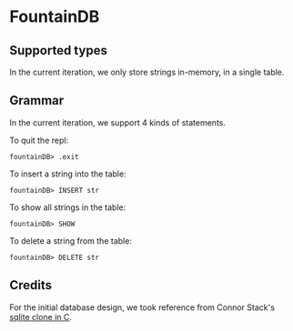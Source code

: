 # FountainDB

## Supported types

In the current iteration, we only store strings in-memory, in a single table.

## Grammar

In the current iteration, we support 4 kinds of statements.

To quit the repl:

```
fountainDB> .exit
```

To insert a string into the table:

```
fountainDB> INSERT str
```

To show all strings in the table:

```
fountainDB> SHOW
```

To delete a string from the table:

```
fountainDB> DELETE str
```
## Credits

For the initial database design, we took reference from Connor Stack's [sqlite clone in C](https://github.com/cstack/db_tutorial).
